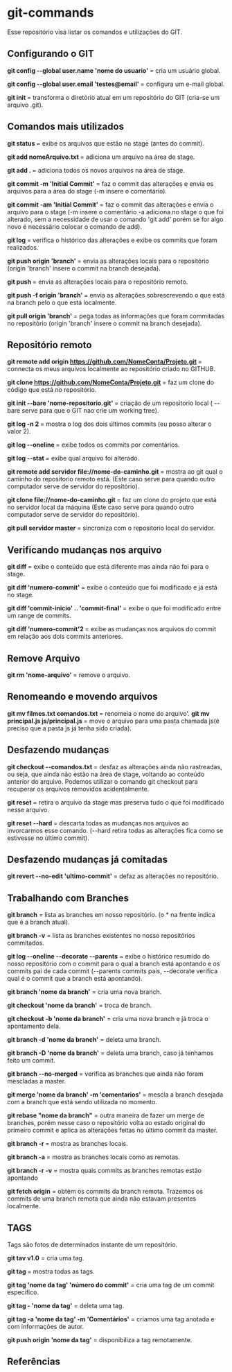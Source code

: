 # git-commands
Esse repositório visa listar os comandos e utilizações do GIT.

## Configurando o GIT

<b>git config --global user.name 'nome do usuario' </b> = cria um usuário global.

<b>git config --global user.email 'testes@email' </b> = configura um e-mail global.

<b>git init </b> = transforma o diretório atual em um repositório do GIT (cria-se um arquivo .git).

## Comandos mais utilizados

<b> git status </b> = exibe os arquivos que estão no stage (antes do commit).

<b> git add nomeArquivo.txt </b> = adiciona um arquivo na área de stage. 

<b> git add . </b> = adiciona todos os novos arquivos na área de stage.

<b> git commit -m 'Initial Commit' </b> = faz o commit das alterações e envia os arquivos para a área do stage (-m insere o comentário).

<b> git commit -am 'Initial Commit' </b> = faz o commit das alterações e envia o arquivo para o stage (-m insere o comentário -a adiciona no stage o que foi alterado, sem a necessidade de usar o comando 'git add' porém se for algo novo é necessário colocar o comando de add).

<b> git log </b> = verifica o histórico das alterações e exibe os commits que foram realizados.

<b> git push origin 'branch' </b> = envia as alterações locais para o repositório (origin 'branch' insere o commit na branch desejada).

<b> git push </b> = envia as alterações locais para o repositório remoto.

<b> git push -f origin 'branch' </b> = envia as alterações sobrescrevendo o que está na branch pelo o que está localmente.

<b> git pull origin 'branch' </b> = pega todas as informações que foram commitadas no repositório (origin 'branch' insere o commit na branch desejada).

## Repositório remoto
<b> git remote add origin https://github.com/NomeConta/Projeto.git </b> = connecta os meus arquivos localmente ao  repositório criado no GITHUB.

<b> git clone https://github.com/NomeConta/Projeto.git </b> = faz um clone do código que está no repositório.

<b> git init --bare 'nome-repositorio.git' </b> = criação de um repositorio local ( --bare serve para que o GIT nao crie um working tree).

<b> git log -n 2 </b> = mostra o log dos dois últimos commits (eu posso alterar o valor 2).

<b> git log --oneline </b> = exibe todos os commits por comentários.

<b> git log --stat </b> = exibe qual arquivo foi alterado.

<b> git remote add servidor file://nome-do-caminho.git </b> = mostra ao git qual o caminho do repositorio remoto está. (Este caso serve para quando outro computador serve de servidor do repositório).

<b> git clone file://nome-do-caminho.git </b> = faz um clone do projeto que está no servidor local da máquina (Este caso serve para quando outro computador serve de servidor do repositório).

<b> git pull servidor master </b>= sincroniza com o repositorio local do servidor.

## Verificando mudanças nos arquivo
<b> git diff </b> = exibe o conteúdo que está diferente mas ainda não foi para o stage.

<b> git diff 'numero-commit' </b> = exibe o conteúdo que foi modificado e já está no stage.

<b> git diff 'commit-inicio' .. 'commit-final' </b> = exibe o que foi modificado entre um range de commits.

<b> git diff 'numero-commit'2 </b> = exibe as mudanças nos arquivos do commit em relação aos dois commits anteriores.

## Remove Arquivo
<b> git rm 'nome-arquivo' </b> = remove o arquivo.

## Renomeando e movendo arquivos
<b> git mv filmes.txt comandos.txt </b> = renomeia o nome do arquivo'.
<b> git mv principal.js js/principal.js </b> = move o arquivo para uma pasta chamada js(é preciso que a pasta js já tenha sido criada).

## Desfazendo mudanças
<b> git checkout --comandos.txt </b> = desfaz as alterações ainda não rastreadas, ou seja, que ainda não estão na área de stage, voltando ao 
conteúdo anterior do arquivo. Podemos utilizar o comando git checkout para recuperar os arquivos removidos acidentalmente.

<b> git reset </b> = retira o arquivo da stage mas preserva tudo o que foi modificado nesse arquivo.

<b> git reset --hard </b> = descarta todas as mudanças nos arquivos ao invorcarmos esse comando. (--hard retira todas as alterações fica como se estivesse no último commit).

## Desfazendo mudanças já comitadas
<b> git revert --no-edit 'ultimo-commit' </b> = defaz as alterações no repositório.

## Trabalhando com Branches
<b>git branch</b> = lista as branches em nosso repositório. (o * na frente indica que é a branch atual).

<b>git branch -v</b> = lista as branches existentes no nosso repositórios commitados.

<b>git log --oneline --decorate --parents</b> = exibe o histórico resumido do nosso repositório com o commit para o qual a branch está apontando e os commits pai de cada commit (--parents commits pais, --decorate verifica qual é o commit que a branch está apontando).

<b>git branch 'nome da branch'</b> = cria uma nova branch.

<b>git checkout 'nome da branch'</b> = troca de branch.

<b>git checkout -b 'nome da branch'</b> = cria uma nova branch e já troca o apontamento dela.

<b>git branch -d 'nome da branch'</b> = deleta uma branch.

<b>git branch -D 'nome da branch'</b> = deleta uma branch, caso já tenhamos feito um commit.

<b>git branch --no-merged</b> = verifica as branches que ainda não foram mescladas a master.

<b>git merge 'nome da branch' -m 'comentarios'</b> = mescla a branch desejada com a branch que está sendo utilizada no momento.

<b>git rebase "nome da branch"</b> = outra maneira de fazer um merge de branches, porém nesse caso o repositório volta ao estado original do primeiro commit e aplica as alterações feitas no último commit da master.

<b>git branch -r </b> = mostra as branches locais.

<b>git branch -a </b> = mostra as branches locais como as remotas.

<b>git branch -r -v</b> = mostra quais commits as branches remotas estão apontando

<b>git fetch origin</b> = obtém os commits da branch remota. Trazemos os commits de uma branch remota que ainda não estavam presentes localmente.

## TAGS
Tags são fotos de determinados instante de um repositório.

<b>git tav v1.0</b> = cria uma tag.

<b>git tag </b> = mostra todas as tags.

<b>git tag 'nome da tag' 'número do commit'</b> = cria uma tag de um commit específico.

<b>git tag - 'nome da tag'</b> = deleta uma tag.

<b>git tag -a 'nome da tag' -m 'Comentários'</b> = criamos uma tag anotada e com informações de autor.

<b>git push origin 'nome da tag'</b> = disponibiliza a tag remotamente.

<b></b>

<b></b>

<b></b>


## Referências
